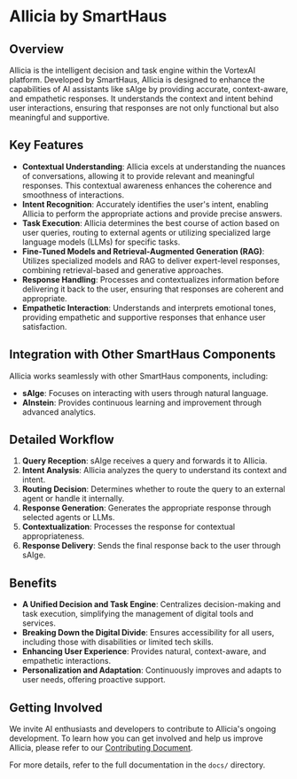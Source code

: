 # AIlicia by SmartHaus

## Overview
AIlicia is the intelligent decision and task engine within the VortexAI platform. Developed by SmartHaus, AIlicia is designed to enhance the capabilities of AI assistants like sAIge by providing accurate, context-aware, and empathetic responses. It understands the context and intent behind user interactions, ensuring that responses are not only functional but also meaningful and supportive.

## Key Features
- **Contextual Understanding**: AIlicia excels at understanding the nuances of conversations, allowing it to provide relevant and meaningful responses. This contextual awareness enhances the coherence and smoothness of interactions.
- **Intent Recognition**: Accurately identifies the user's intent, enabling AIlicia to perform the appropriate actions and provide precise answers.
- **Task Execution**: AIlicia determines the best course of action based on user queries, routing to external agents or utilizing specialized large language models (LLMs) for specific tasks.
- **Fine-Tuned Models and Retrieval-Augmented Generation (RAG)**: Utilizes specialized models and RAG to deliver expert-level responses, combining retrieval-based and generative approaches.
- **Response Handling**: Processes and contextualizes information before delivering it back to the user, ensuring that responses are coherent and appropriate.
- **Empathetic Interaction**: Understands and interprets emotional tones, providing empathetic and supportive responses that enhance user satisfaction.

## Integration with Other SmartHaus Components
AIlicia works seamlessly with other SmartHaus components, including:
- **sAIge**: Focuses on interacting with users through natural language.
- **AInstein**: Provides continuous learning and improvement through advanced analytics.

## Detailed Workflow
1. **Query Reception**: sAIge receives a query and forwards it to AIlicia.
2. **Intent Analysis**: AIlicia analyzes the query to understand its context and intent.
3. **Routing Decision**: Determines whether to route the query to an external agent or handle it internally.
4. **Response Generation**: Generates the appropriate response through selected agents or LLMs.
5. **Contextualization**: Processes the response for contextual appropriateness.
6. **Response Delivery**: Sends the final response back to the user through sAIge.

## Benefits
- **A Unified Decision and Task Engine**: Centralizes decision-making and task execution, simplifying the management of digital tools and services.
- **Breaking Down the Digital Divide**: Ensures accessibility for all users, including those with disabilities or limited tech skills.
- **Enhancing User Experience**: Provides natural, context-aware, and empathetic interactions.
- **Personalization and Adaptation**: Continuously improves and adapts to user needs, offering proactive support.

## Getting Involved
We invite AI enthusiasts and developers to contribute to AIlicia's ongoing development. To learn how you can get involved and help us improve AIlicia, please refer to our [Contributing Document](#).

For more details, refer to the full documentation in the `docs/` directory.
